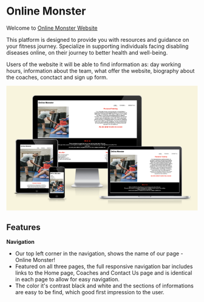 # Online Monster
Welcome to [Online Monster Website](https://ivost98.github.io/fitness1/)

 This platform is designed to provide you with resources and guidance on your fitness journey. Specialize in supporting individuals facing disabling diseases online, on their journey to better health and well-being.
 
  Users of the website it will be able to find information as: day working hours, information about the team, what offer the website, biography about the coaches, conctact and sign up form.
  
  ![Alt text](assets/images/screenshot.png)

  ## Features
**Navigation**

* Our top left corner in the navigation, shows the name of our page - Online Monster!
* Featured on all three pages, the full responsive navigation bar includes links to the Home page, Coaches and Contact Us page and is identical in each page to allow for easy navigation.
* The color it's contrast black and white and the sections of informations are easy to be find, which good first impression
to the user.


